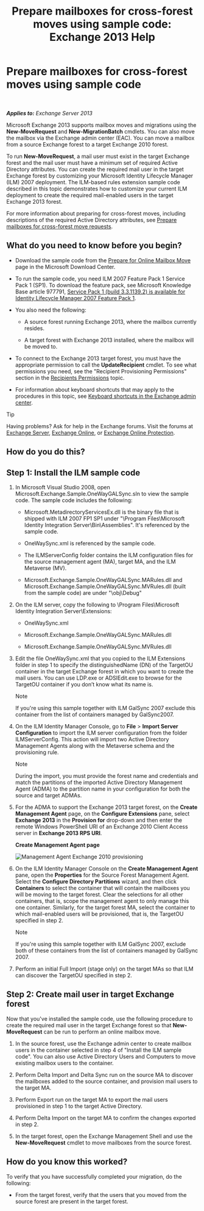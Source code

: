 ﻿---
title: 'Prepare mailboxes for cross-forest moves using sample code: Exchange 2013 Help'
TOCTitle: Prepare mailboxes for cross-forest moves using sample code
ms:assetid: f35ac7a5-bb84-4653-b6d0-65906e93627b
ms:mtpsurl: https://technet.microsoft.com/en-us/library/Ee861124(v=EXCHG.150)
ms:contentKeyID: 49360517
ms.date: 12/09/2016
mtps_version: v=EXCHG.150
---

# Prepare mailboxes for cross-forest moves using sample code

 

_**Applies to:** Exchange Server 2013_


Microsoft Exchange 2013 supports mailbox moves and migrations using the **New-MoveRequest** and **New-MigrationBatch** cmdlets. You can also move the mailbox via the Exchange admin center (EAC). You can move a mailbox from a source Exchange forest to a target Exchange 2010 forest.

To run **New-MoveRequest**, a mail user must exist in the target Exchange forest and the mail user must have a minimum set of required Active Directory attributes. You can create the required mail user in the target Exchange forest by customizing your Microsoft Identity Lifecycle Manager (ILM) 2007 deployment. The ILM-based rules extension sample code described in this topic demonstrates how to customize your current ILM deployment to create the required mail-enabled users in the target Exchange 2013 forest.

For more information about preparing for cross-forest moves, including descriptions of the required Active Directory attributes, see [Prepare mailboxes for cross-forest move requests](prepare-mailboxes-for-cross-forest-move-requests-exchange-2013-help.md).

## What do you need to know before you begin?

  - Download the sample code from the [Prepare for Online Mailbox Move](https://go.microsoft.com/fwlink/p/?linkid=177882) page in the Microsoft Download Center.

  - To run the sample code, you need ILM 2007 Feature Pack 1 Service Pack 1 (SP1). To download the feature pack, see Microsoft Knowledge Base article 977791, [Service Pack 1 (build 3.3.1139.2) is available for Identity Lifecycle Manager 2007 Feature Pack 1](http://go.microsoft.com/fwlink/p/?linkid=3052&kbid=977791).

  - You also need the following:
    
      - A source forest running Exchange 2013, where the mailbox currently resides.
    
      - A target forest with Exchange 2013 installed, where the mailbox will be moved to.

  - To connect to the Exchange 2013 target forest, you must have the appropriate permission to call the **UpdateRecipient** cmdlet. To see what permissions you need, see the "Recipient Provisioning Permissions" section in the [Recipients Permissions](recipients-permissions-exchange-2013-help.md) topic.

  - For information about keyboard shortcuts that may apply to the procedures in this topic, see [Keyboard shortcuts in the Exchange admin center](keyboard-shortcuts-in-the-exchange-admin-center-2013-help.md).


> [!TIP]
> Having problems? Ask for help in the Exchange forums. Visit the forums at <A href="https://go.microsoft.com/fwlink/p/?linkid=60612">Exchange Server</A>, <A href="https://go.microsoft.com/fwlink/p/?linkid=267542">Exchange Online</A>, or <A href="https://go.microsoft.com/fwlink/p/?linkid=285351">Exchange Online Protection</A>.



## How do you do this?

## Step 1: Install the ILM sample code

1.  In Microsoft Visual Studio 2008, open Microsoft.Exchange.Sample.OneWayGALSync.sln to view the sample code. The sample code includes the following:
    
      - Microsoft.MetadirectoryServicesEx.dll is the binary file that is shipped with ILM 2007 FP1 SP1 under "\\Program Files\\Microsoft Identity Integration Server\\Bin\\Assemblies". It's referenced by the sample code.
    
      - OneWaySync.xml is referenced by the sample code.
    
      - The ILMServerConfig folder contains the ILM configuration files for the source management agent (MA), target MA, and the ILM Metaverse (MV).
    
      - Microsoft.Exchange.Sample.OneWayGALSync.MARules.dll and Microsoft.Exchange.Sample.OneWayGALSync.MVRules.dll (built from the sample code) are under "\\obj\\Debug"

2.  On the ILM server, copy the following to \\Program Files\\Microsoft Identity Integration Server\\Extensions:
    
      - OneWaySync.xml
    
      - Microsoft.Exchange.Sample.OneWayGALSync.MARules.dll
    
      - Microsoft.Exchange.Sample.OneWayGALSync.MVRules.dll

3.  Edit the file OneWaySync.xml that you copied to the ILM Extensions folder in step 1 to specify the distinguishedName (DN) of the TargetOU container in the target Exchange forest in which you want to create the mail users. You can use LDP.exe or ADSIEdit.exe to browse for the TargetOU container if you don’t know what its name is.
    

    > [!NOTE]
    > If you're using this sample together with ILM GalSync 2007 exclude this container from the list of containers managed by GalSync2007.



4.  On the ILM Identity Manager Console, go to **File** \> **Import Server Configuration** to import the ILM server configuration from the folder ILMServerConfig. This action will import two Active Directory Management Agents along with the Metaverse schema and the provisioning rule.
    

    > [!NOTE]
    > During the import, you must provide the forest name and credentials and match the partitions of the imported Active Directory Management Agent (ADMA) to the partition name in your configuration for both the source and target ADMAs.



5.  For the ADMA to support the Exchange 2013 target forest, on the **Create Management Agent** page, on the **Configure Extensions** pane, select **Exchange 2013** in the **Provision for** drop-down and then enter the remote Windows PowerShell URI of an Exchange 2010 Client Access server in **Exchange 2013 RPS URI**.
    
    **Create Management Agent page**
    
    ![Management Agent Exchange 2010 provisioning](images/Aa998597.8f403cda-e5e4-4edf-887f-c1ed46cee3f5(EXCHG.150).gif "Management Agent Exchange 2010  provisioning")  

6.  On the ILM Identity Manager Console on the **Create Management Agent** pane, open the **Properties** for the Source Forest Management Agent. Select the **Configure Directory Partitions** wizard, and then click **Containers** to select the container that will contain the mailboxes you will be moving to the target forest. Clear the selections for all other containers, that is, scope the management agent to only manage this one container. Similarly, for the target forest MA, select the container to which mail-enabled users will be provisioned, that is, the TargetOU specified in step 2.
    

    > [!NOTE]
    > If you're using this sample together with ILM GalSync 2007, exclude both of these containers from the list of containers managed by GalSync 2007.



7.  Perform an initial Full Import (stage only) on the target MAs so that ILM can discover the TargetOU specified in step 2.

## Step 2: Create mail user in target Exchange forest

Now that you've installed the sample code, use the following procedure to create the required mail user in the target Exchange forest so that **New-MoveRequest** can be run to perform an online mailbox move.

1.  In the source forest, use the Exchange admin center to create mailbox users in the container selected in step 4 of "Install the ILM sample code". You can also use Active Directory Users and Computers to move existing mailbox users to the container.

2.  Perform Delta Import and Delta Sync run on the source MA to discover the mailboxes added to the source container, and provision mail users to the target MA.

3.  Perform Export run on the target MA to export the mail users provisioned in step 1 to the target Active Directory.

4.  Perform Delta Import on the target MA to confirm the changes exported in step 2.

5.  In the target forest, open the Exchange Management Shell and use the **New-MoveRequest** cmdlet to move mailboxes from the source forest.

## How do you know this worked?

To verify that you have successfully completed your migration, do the following:

  - From the target forest, verify that the users that you moved from the source forest are present in the target forest.

